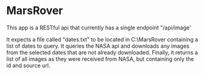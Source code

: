 # MarsRover

This app is a RESTful api that currently has a single endpoint "/api/image'

It expects a file called "dates.txt" to be located in C:\MarsRover containing a list of dates to query.
It queries the NASA api and downloads any images from the selected dates that are not already downloaded.
Finally, it returns a list of all images as they were received from NASA, but containing only the id and source url.
